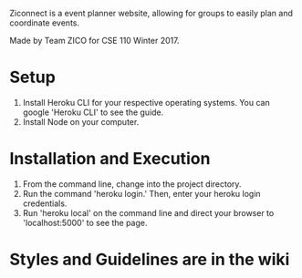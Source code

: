 Ziconnect is a event planner website, allowing for groups to easily plan and coordinate events.

Made by Team ZICO for CSE 110 Winter 2017.

# Setup

1. Install Heroku CLI for your respective operating systems. You can google 'Heroku CLI' to see the guide. 
2. Install Node on your computer. 

# Installation and Execution

1. From the command line, change into the project directory. 
2. Run the command 'heroku login.' Then, enter your heroku login credentials. 
3. Run 'heroku local' on the command line and direct your browser to 'localhost:5000' to see the page.  

# Styles and Guidelines are in the wiki
